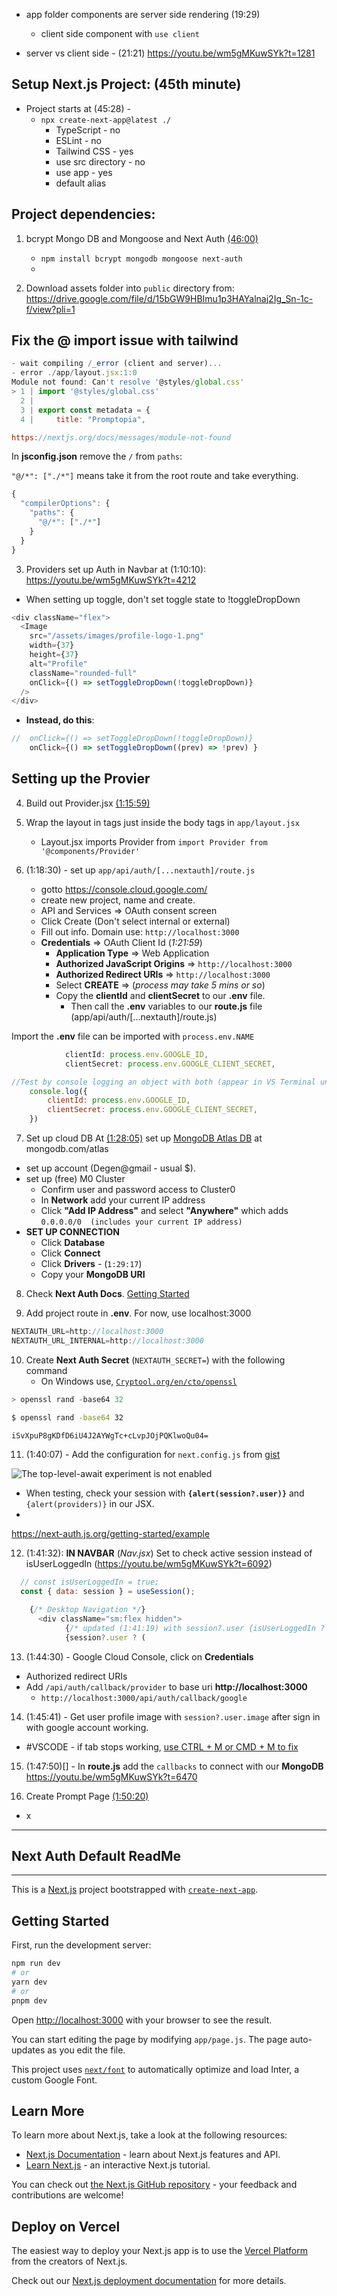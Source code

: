 - app folder components are server side rendering (19:29)

  - client side component with `use client`

- server vs client side - (21:21) https://youtu.be/wm5gMKuwSYk?t=1281

## Setup Next.js Project: (45th minute)

- Project starts at (45:28) -
  - `npx create-next-app@latest ./`
    - TypeScript - no
    - ESLint - no
    - Tailwind CSS - yes
    - use src directory - no
    - use app - yes
    - default alias

## Project dependencies:

1. bcrypt Mongo DB and Mongoose and Next Auth [(46:00)](https://youtu.be/wm5gMKuwSYk?t=2768)

   - `npm install bcrypt mongodb mongoose next-auth`
   -

2. Download assets folder into `public` directory from: https://drive.google.com/file/d/15bGW9HBImu1p3HAYalnaj2Ig_Sn-1c-f/view?pli=1

## Fix the @ import issue with tailwind

```js
- wait compiling /_error (client and server)...
- error ./app/layout.jsx:1:0
Module not found: Can't resolve '@styles/global.css'
> 1 | import '@styles/global.css'
  2 |
  3 | export const metadata = {
  4 |     title: "Promptopia",

https://nextjs.org/docs/messages/module-not-found

```

In **jsconfig.json** remove the `/` from `paths`:

`"@/*": ["./*"]` means take it from the root route and take everything.

```js
{
  "compilerOptions": {
    "paths": {
      "@/*": ["./*"]
    }
  }
}

```

3. Providers set up Auth in Navbar at (1:10:10): https://youtu.be/wm5gMKuwSYk?t=4212

- When setting up toggle, don't set toggle state to !toggleDropDown

```js
<div className="flex">
  <Image
    src="/assets/images/profile-logo-1.png"
    width={37}
    height={37}
    alt="Profile"
    className="rounded-full"
    onClick={() => setToggleDropDown(!toggleDropDown)}
  />
</div>
```

- **Instead, do this**:

```js
//  onClick={() => setToggleDropDown(!toggleDropDown)}
    onClick={() => setToggleDropDown((prev) => !prev) }

```

## Setting up the Provier

4. Build out Provider.jsx [(1:15:59)](https://youtu.be/wm5gMKuwSYk?t=4559)

5. Wrap the layout in <Provider></Provider> tags just inside the body tags in `app/layout.jsx`

   - Layout.jsx imports Provider from `import Provider from '@components/Provider'`

6. (1:18:30) - set up `app/api/auth/[...nextauth]/route.js`

   - gotto https://console.cloud.google.com/
   - create new project, name and create.
   - API and Services => OAuth consent screen
   - Click Create (Don't select internal or external)
   - Fill out info. Domain use: `http://localhost:3000`
   - **Credentials** => OAuth Client Id (_1:21:59_)
     - **Application Type** => Web Application
     - **Authorized JavaScript Origins** => `http://localhost:3000`
     - **Authorized Redirect URIs** => `http://localhost:3000`
     - Select **CREATE** => (_process may take 5 mins or so_)
     - Copy the **clientId** and **clientSecret** to our **.env** file.
       - Then call the **.env** variables to our **route.js** file (app/api/auth/[...nextauth]/route.js)

Import the **.env** file can be imported with `process.env.NAME`

```js
            clientId: process.env.GOOGLE_ID,
            clientSecret: process.env.GOOGLE_CLIENT_SECRET,

//Test by console logging an object with both (appear in VS Terminal until remove)
    console.log({
        clientId: process.env.GOOGLE_ID,
        clientSecret: process.env.GOOGLE_CLIENT_SECRET,
    })

```

7. Set up cloud DB At [(1:28:05)](https://youtu.be/wm5gMKuwSYk?t=5285) set up
   [MongoDB Atlas DB](https://www.mongodb.com/atlas) at mongodb.com/atlas

- set up account (Degen@gmail - usual $).
- set up (free) M0 Cluster
  - Confirm user and password access to Cluster0
  - In **Network** add your current IP address
  - Click **"Add IP Address"** and select **"Anywhere"** which adds `0.0.0.0/0  (includes your current IP address)`
- **SET UP CONNECTION**
  - Click **Database**
  - Click **Connect**
  - Click **Drivers** - (`1:29:17`)
  - Copy your **MongoDB URI**

8. Check **Next Auth Docs**. [Getting Started](https://next-auth.js.org/getting-started/example)

9. Add project route in **.env**. For now, use localhost:3000

```js
NEXTAUTH_URL=http://localhost:3000
NEXTAUTH_URL_INTERNAL=http://localhost:3000

```

10. Create **Next Auth Secret** (`NEXTAUTH_SECRET=`) with the following command
    - On Windows use, [`Cryptool.org/en/cto/openssl`](https://www.cryptool.org/en/cto/openssl)

```js
> openssl rand -base64 32
```

```cmd
$ openssl rand -base64 32

iSvXpuP8gKDfD6iU4J2AYWgTc+cLvpJOjPQKlwoQu04=

```

11. (1:40:07) - Add the configuration for `next.config.js` from [gist](https://github.com/adrianhajdin/project_next_13_ai_prompt_sharing/blob/main/next.config.js)

![The top-level-await experiment is not enabled](https://i.imgur.com/r3Lssvq.png)

- When testing, check your session with **`{alert(session?.user)}`** and `{alert(providers)}` in our JSX.
-

https://next-auth.js.org/getting-started/example

12. (1:41:32): **IN NAVBAR** (_Nav.jsx_) Set to check active session instead of isUserLoggedIn (https://youtu.be/wm5gMKuwSYk?t=6092)

```js
  // const isUserLoggedIn = true;
  const { data: session } = useSession();

    {/* Desktop Navigation */}
      <div className="sm:flex hidden">
            {/* updated (1:41:19) with session?.user {isUserLoggedIn ? ( */}
            {session?.user ? (

```

13. (1:44:30) - Google Cloud Console, click on **Credentials**

- Authorized redirect URIs
- Add `/api/auth/callback/provider` to base uri **http://localhost:3000**
  - `http://localhost:3000/api/auth/callback/google`

14. (1:45:41) - Get user profile image with `session?.user.image` after sign in with google account working.

- #VSCODE - if tab stops working, [use CTRL + M or CMD + M to fix](https://stackoverflow.com/questions/35519538/visual-studio-code-tab-key-does-not-insert-a-tab)

15. (1:47:50)[] - In **route.js** add the `callbacks` to connect with our **MongoDB**
    https://youtu.be/wm5gMKuwSYk?t=6470

16. Create Prompt Page [(1:50:20)](https://youtu.be/wm5gMKuwSYk?t=6620)

- x

---

## Next Auth Default ReadMe

---

This is a [Next.js](https://nextjs.org/) project bootstrapped with [`create-next-app`](https://github.com/vercel/next.js/tree/canary/packages/create-next-app).

## Getting Started

First, run the development server:

```bash
npm run dev
# or
yarn dev
# or
pnpm dev
```

Open [http://localhost:3000](http://localhost:3000) with your browser to see the result.

You can start editing the page by modifying `app/page.js`. The page auto-updates as you edit the file.

This project uses [`next/font`](https://nextjs.org/docs/basic-features/font-optimization) to automatically optimize and load Inter, a custom Google Font.

## Learn More

To learn more about Next.js, take a look at the following resources:

- [Next.js Documentation](https://nextjs.org/docs) - learn about Next.js features and API.
- [Learn Next.js](https://nextjs.org/learn) - an interactive Next.js tutorial.

You can check out [the Next.js GitHub repository](https://github.com/vercel/next.js/) - your feedback and contributions are welcome!

## Deploy on Vercel

The easiest way to deploy your Next.js app is to use the [Vercel Platform](https://vercel.com/new?utm_medium=default-template&filter=next.js&utm_source=create-next-app&utm_campaign=create-next-app-readme) from the creators of Next.js.

Check out our [Next.js deployment documentation](https://nextjs.org/docs/deployment) for more details.
